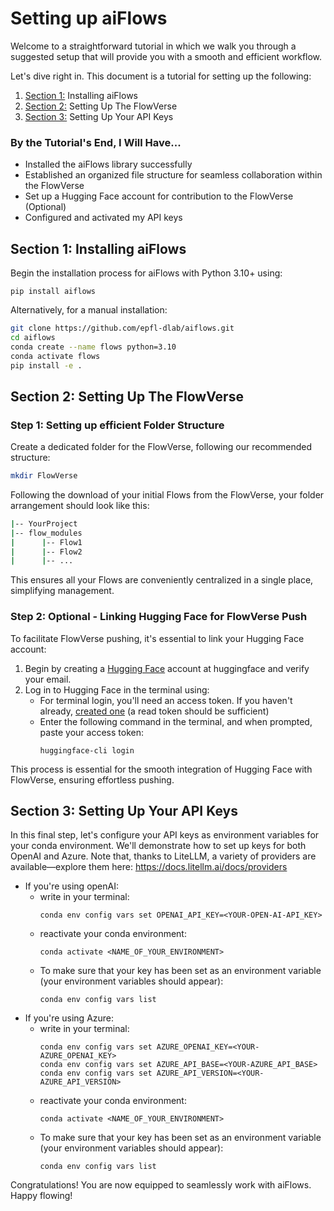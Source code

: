 # Setting up aiFlows
Welcome to a straightforward tutorial in which we walk you through a suggested setup that will provide you with a smooth and efficient workflow.


Let's dive right in. This document is a tutorial for setting up the following:

1. [Section 1:](#section-1-installing-aiflows) Installing aiFlows
2. [Section 2:](#section-2-setting-up-the-flowverse) Setting Up The FlowVerse
3. [Section 3:](#section-3-setting-up-your-api-keys) Setting Up Your API Keys


### By the Tutorial's End, I Will Have...
* Installed the aiFlows library successfully
* Established an organized file structure for seamless collaboration within the FlowVerse
* Set up a Hugging Face account for contribution to the FlowVerse (Optional)
* Configured and activated my API keys

## Section 1: Installing aiFlows
Begin the installation process for aiFlows with Python 3.10+ using:
```basha
pip install aiflows
```
Alternatively, for a manual installation:

```bash
git clone https://github.com/epfl-dlab/aiflows.git
cd aiflows
conda create --name flows python=3.10
conda activate flows
pip install -e .
```

## Section 2: Setting Up The FlowVerse

### Step 1: Setting up efficient Folder Structure
Create a dedicated folder for the FlowVerse, following our recommended structure:
```bash
mkdir FlowVerse
```
Following the download of your initial Flows from the FlowVerse, your folder arrangement should look like this:
```bash
|-- YourProject
|-- flow_modules
|      |-- Flow1
|      |-- Flow2
|      |-- ...
```
This ensures all your Flows are conveniently centralized in a single place, simplifying management.

### Step 2: Optional - Linking Hugging Face for FlowVerse Push

To facilitate FlowVerse pushing, it's essential to link your Hugging Face account:
1. Begin by creating a [Hugging Face](https://huggingface.co/join) account at huggingface and verify your email.
2. Log in to Hugging Face in the terminal using:
    * For terminal login, you'll need an access token. If you haven't already, [created one](https://huggingface.co/settings/tokens) (a read token should be sufficient)
    * Enter the following command in the terminal, and when prompted, paste your access token:
        ```
        huggingface-cli login
        ```

This process is essential for the smooth integration of Hugging Face with FlowVerse, ensuring effortless pushing.

## Section 3: Setting Up Your API Keys

In this final step, let's configure your API keys as environment variables for your conda environment. We'll demonstrate how to set up keys for both OpenAI and Azure. Note that, thanks to LiteLLM, a variety of providers are available—explore them here: https://docs.litellm.ai/docs/providers

* If you're using openAI:
    * write in your terminal:
        ```
        conda env config vars set OPENAI_API_KEY=<YOUR-OPEN-AI-API_KEY>
        ```
    * reactivate your conda environment:
        ```
        conda activate <NAME_OF_YOUR_ENVIRONMENT>
        ```
    * To make sure that your key has been set as an environment variable (your environment variables should appear):
        ```
        conda env config vars list
        ```
* If you're using Azure:
    * write in your terminal:
        ```
        conda env config vars set AZURE_OPENAI_KEY=<YOUR-AZURE_OPENAI_KEY>
        conda env config vars set AZURE_API_BASE=<YOUR-AZURE_API_BASE>
        conda env config vars set AZURE_API_VERSION=<YOUR-AZURE_API_VERSION>
        ```
    * reactivate your conda environment:
        ```
        conda activate <NAME_OF_YOUR_ENVIRONMENT>
        ```
    * To make sure that your key has been set as an environment variable (your environment variables should appear):
        ```
        conda env config vars list
        ```

Congratulations! You are now equipped to seamlessly work with aiFlows. Happy flowing!
